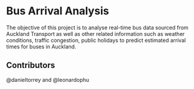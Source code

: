 # Bus Arrival Analysis

The objective of this project is to analyse real-time bus data sourced from Auckland Transport as well as other related information such as weather conditions, traffic congestion, public holidays to predict estimated arrival times for buses in Auckland.

## Contributors
@danieltorrey and @leonardophu